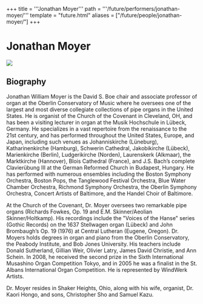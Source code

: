 +++
title = '''Jonathan Moyer'''
path = '''/future/performers/jonathan-moyer/'''
template = "future.html"
aliases = ["/future/people/jonathan-moyer/"]
+++

<h1>Jonathan Moyer</h1>

<img class="speaker-photo" src="https://custom.cvent.com/C3A4539B19F74ABCB6FCE437F6BC0A74/files/event/910aaf2914d44586a56fbd0b3b2c31c0/13450e05888f488798565f45ae330b3a.jpg">
<h2>Biography</h2>
<p>Jonathan William Moyer is the David S. Boe chair and associate professor of organ at the Oberlin Conservatory of Music where he oversees one of the largest and most diverse collegiate collections of pipe organs in the United States. He is organist of the Church of the Covenant in Cleveland, OH, and has been a visiting lecturer in organ at the Musik Hochschule in Lübeck, Germany. He specializes in a vast repertoire from the renaissance to the 21st century, and has performed throughout the United States, Europe, and Japan, including such venues as
Johanniskirche (Lüneburg), Katharinenkirche (Hamburg), Schwerin Cathedral, Jakobikirche (Lübeck), Marienkirche (Berlin), Ludgerikirche (Norden), Laurenskerk (Alkmaar), the Marktkirche (Hannover), Blois Cathedral (France), and J.S. Bach’s complete Clavierübung III at the German Reformed Church in Budapest, Hungary. He has performed with numerous ensembles including the Boston Symphony Orchestra, Boston Pops, the Tanglewood Festival Orchestra, Blue Water Chamber Orchestra, Richmond Symphony Orchestra, the Oberlin Symphony Orchestra, Concert Artists of Baltimore, and the Handel Choir of Baltimore. 

At the Church of the Covenant, Dr. Moyer oversees two remarkable pipe organs (Richards Fowkes, Op. 19 and E.M. Skinner/Aeolian Skinner/Holtkamp). His recordings include the "Voices of the Hanse" series (Gothic Records) on the 1637 Stellwagen organ (Lübeck) and John Brombaugh’s Op. 19 (1976) at Central Lutheran (Eugene, Oregon). 
Dr. Moyers holds degrees in organ and piano from the Oberlin Conservatory, the Peabody Institute, and Bob Jones University. His teachers include Donald Sutherland, Gillian Weir, Olivier Latry, James David Christie, and Ann Schein. In 2008, he received the second prize in the Sixth International Musashino Organ Competition Tokyo, and in 2005 he was a finalist in the St. Albans International Organ Competition. He is represented by WindWerk Artists. 

Dr. Moyer resides in Shaker Heights, Ohio, along with his wife, organist, Dr. Kaori Hongo, and sons, Christopher Sho and Samuel Kazu.</p>

